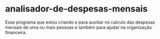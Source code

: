 # analisador-de-despesas-mensais
Esse programa que estou criando e para auxiliar no calculo das despesas mensais de uma ou mais pessoas e também para ajudar na organização financeira.
